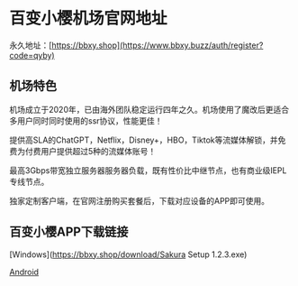 # 百变小樱机场官网地址

永久地址：[https://bbxy.shop](https://www.bbxy.buzz/auth/register?code=qyby)

## 机场特色

机场成立于2020年，已由海外团队稳定运行四年之久。机场使用了魔改后更适合多用户同时同时使用的ssr协议，性能更佳！

提供高SLA的ChatGPT，Netflix，Disney+，HBO，Tiktok等流媒体解锁，并免费为付费用户提供超过5种的流媒体账号！

最高3Gbps带宽独立服务器服务器负载，既有性价比中继节点，也有商业级IEPL专线节点。

独家定制客户端，在官网注册购买套餐后，下载对应设备的APP即可使用。


## 百变小樱APP下载链接

[Windows](https://bbxy.shop/download/Sakura Setup 1.2.3.exe)

[Android](https://bbxy.shop/download/Sakura-1.2.3-universal-release.apk)

